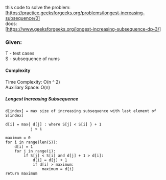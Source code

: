 this code to solve the problem:  
[https://practice.geeksforgeeks.org/problems/longest-increasing-subsequence/0]  
docs:  
[https://www.geeksforgeeks.org/longest-increasing-subsequence-dp-3/]  

### Given:  
T - test cases  
S - subsequence of nums  

#### Complexity
Time Complexity: O(n ^ 2)  
Auxiliary Space: O(n)  
 
##### Longest Increasing Subsequence


    d[index] = max size of increasing subsequence with last element of S[index]
    
    d[i] = max{ d[j] : where S[j] < S[i] } + 1
               j < i 
    
    maximum = 0
    for i in range(len(S)):
        d[i] = 1
        for j in range(i):
            if S[j] < S[i] and d[j] + 1 > d[i]:
                d[i] = d[j] + 1
                if d[i] > maximum:
                    maximum = d[i]
    return maximum              
